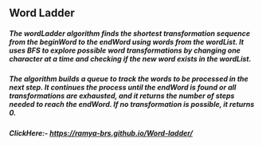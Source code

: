 ## Word Ladder

##### The wordLadder algorithm finds the shortest transformation sequence from the beginWord to the endWord using words from the wordList. It uses BFS to explore possible word transformations by changing one character at a time and checking if the new word exists in the wordList.

##### The algorithm builds a queue to track the words to be processed in the next step. It continues the process until the endWord is found or all transformations are exhausted, and it returns the number of steps needed to reach the endWord. If no transformation is possible, it returns 0.
##### ClickHere:- https://ramya-brs.github.io/Word-ladder/
